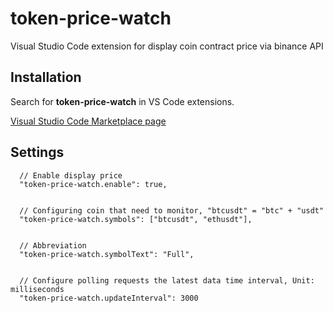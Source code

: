 # token-price-watch
Visual Studio Code extension for display coin contract price via binance API

## Installation
Search for **token-price-watch** in VS Code extensions.

[Visual Studio Code Marketplace page](https://marketplace.visualstudio.com/items?itemName=ludis.token-price-watch)

## Settings
```
  // Enable display price
  "token-price-watch.enable": true,


  // Configuring coin that need to monitor, "btcusdt" = "btc" + "usdt"
  "token-price-watch.symbols": ["btcusdt", "ethusdt"], 


  // Abbreviation
  "token-price-watch.symbolText": "Full", 

  
  // Configure polling requests the latest data time interval, Unit: milliseconds
  "token-price-watch.updateInterval": 3000
```
